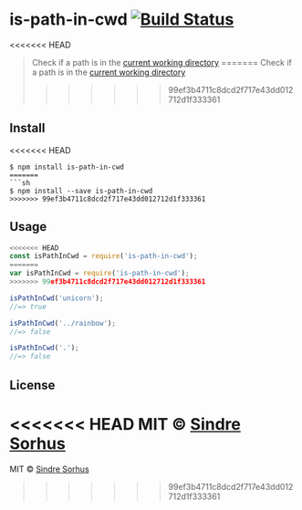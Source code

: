 # is-path-in-cwd [![Build Status](https://travis-ci.org/sindresorhus/is-path-in-cwd.svg?branch=master)](https://travis-ci.org/sindresorhus/is-path-in-cwd)

<<<<<<< HEAD
> Check if a path is in the [current working directory](https://en.wikipedia.org/wiki/Working_directory)
=======
> Check if a path is in the [current working directory](http://en.wikipedia.org/wiki/Working_directory)
>>>>>>> 99ef3b4711c8dcd2f717e43dd012712d1f333361


## Install

<<<<<<< HEAD
```
$ npm install is-path-in-cwd
=======
```sh
$ npm install --save is-path-in-cwd
>>>>>>> 99ef3b4711c8dcd2f717e43dd012712d1f333361
```


## Usage

```js
<<<<<<< HEAD
const isPathInCwd = require('is-path-in-cwd');
=======
var isPathInCwd = require('is-path-in-cwd');
>>>>>>> 99ef3b4711c8dcd2f717e43dd012712d1f333361

isPathInCwd('unicorn');
//=> true

isPathInCwd('../rainbow');
//=> false

isPathInCwd('.');
//=> false
```


## License

<<<<<<< HEAD
MIT © [Sindre Sorhus](https://sindresorhus.com)
=======
MIT © [Sindre Sorhus](http://sindresorhus.com)
>>>>>>> 99ef3b4711c8dcd2f717e43dd012712d1f333361
